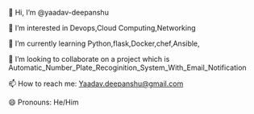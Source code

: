 👋 Hi, I’m @yaadav-deepanshu

👀 I’m interested in Devops,Cloud Computing,Networking

🌱 I’m currently learning Python,flask,Docker,chef,Ansible,

💞️ I’m looking to collaborate on a project which is Automatic_Number_Plate_Recoginition_System_With_Email_Notification

📫 How to reach me: Yaadav.deepanshu@gmail.com

😄 Pronouns: He/Him


